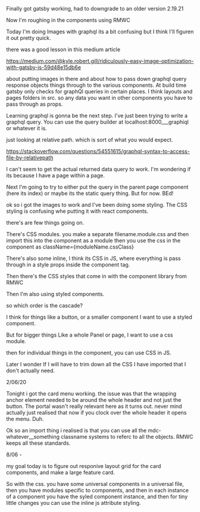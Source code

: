 Finally got gatsby working, had to downgrade to an older version 2.19.21

Now I'm roughing in the components using RMWC

Today I'm doing Images with graphql its a bit confusing but I think I'll figuren it out pretty quick.

there was a good lesson in this medium article

https://medium.com/@kyle.robert.gill/ridiculously-easy-image-optimization-with-gatsby-js-59d48e15db6e

about putting images in there and about how to pass down graphql query response objects things through to the various components. At build time gatsby only checks for graphQl queries in certain places. I think layouts and pages folders in src. so any data you want in other components you have to pass through as props.

Learning graphql is gonna be the next step.
I've just been trying to write a graphql query. You can use the query builder at localhost:8000\_\_\_graphiql or whatever it is.

just looking at relative path. which is sort of what you would expect.

https://stackoverflow.com/questions/54551615/graphql-syntax-to-access-file-by-relativepath

I can't seem to get the actual returned data query to work. I'm wondering if its because I have a page within a page.

Next I'm going to try to either put the query in the parent page component (here its index) or maybe its the static query thing.
But for now. BEd!

ok so i got the images to work and I've been doing some styling. The CSS styling is confusing whe putting it with react components.

there's are few things going on.

There's CSS modules. you make a separate filename.module.css and then import this into the component as a module then you use the css in the component as className={moduleName.cssClass}

There's also some inline, I think its CSS in JS, where everything is pass through in a style props inside the component tag.

Then there's the CSS styles that come in with the component library from RMWC

Then I'm also using styled components.

so which order is the cascade?

I think for things like a button, or a smaller component I want to use a styled component.

But for bigger things Like a whole Panel or page, I want to use a css module.

then for individual things in the component, you can use CSS in JS.

Later I wonder If I will have to trim down all the CSS I have imported that I don't actually need.

2/06/20

Tonight i got the card menu working. the issue was that the wrapping anchor element needed to be around the whole header and not just the button. The portal wasn't really relevant here as it turns out.
never mind actually just realised that now if you clock over the whole header it opens the menu. Duh.

Ok so an import thing i realised is that you can use all the mdc-whatever\_\_something classname systems to referc to all the objects. RMWC keeps all these standards.

8/06 -

my goal today is to figure out responive layout grid for the card components, and make a large feature card.

So with the css. you have some universal components in a universal file, then you have modules specific to components, and then in each instance of a component you have the syled component instance, and then for tiny little changes you can use the inline js attribute styling.
